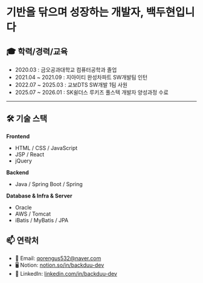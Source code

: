 # 기반을 닦으며 성장하는 개발자, 백두현입니다

## 🎓 학력/경력/교육

- 2020.03 : 금오공과대학교 컴퓨터공학과 졸업
- 2021.04 ~ 2021.09 : 지아이티 완성차파트 SW개발팀 인턴 
- 2022.07 ~ 2025.03 : 교보DTS SW개발 1팀 사원
- 2025.07 ~ 2026.01 : SK쉴더스 루키즈 풀스텍 개발자 양성과정 수료

---

## 🛠️ 기술 스택

**Frontend**
- HTML / CSS / JavaScript
- JSP / React
- jQuery

**Backend**
- Java / Spring Boot / Spring

**Database & Infra & Server**
- Oracle 
- AWS / Tomcat
- iBatis / MyBatis / JPA

## 📫 연락처

- 📧 Email: qorengus532@naver.com
- 🖥️ Notion: [notion.so/in/backduu-dev](https://www.notion.so/SK-2264edaa3421806fad99f4af00f4896e?source=copy_link) 
- 💼 LinkedIn: [linkedin.com/in/backduu-dev](https://www.linkedin.com/in/doohyun-back-b70b94179/)
